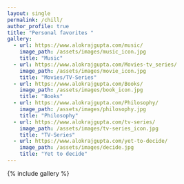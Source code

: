 ```yaml
---
layout: single
permalink: /chill/
author_profile: true
title: "Personal favorites "
gallery:
  - url: https://www.alokrajgupta.com/music/
    image_path: /assets/images/music_icon.jpg
    title: "Music"
  - url: https://www.alokrajgupta.com/Movies-tv_series/
    image_path: /assets/images/movie_icon.jpg
    title: "Movies/TV-Series"
  - url: https://www.alokrajgupta.com/Books/
    image_path: /assets/images/book_icon.jpg
    title: "Books"
  - url: https://www.alokrajgupta.com/Philosophy/
    image_path: /assets/images/philosophy.jpg
    title: "Philosophy"
  - url: https://www.alokrajgupta.com/tv-series/
    image_path: /assets/images/tv-series_icon.jpg
    title: "TV-Series"
  - url: https://www.alokrajgupta.com/yet-to-decide/
    image_path: /assets/images/decide.jpg
    title: "Yet to decide"
---
```


{% include gallery %}

